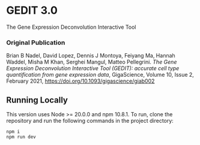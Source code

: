 # GEDIT 3.0
The Gene Expression Deconvolution Interactive Tool

### Original Publication
Brian B Nadel, David Lopez, Dennis J Montoya, Feiyang Ma, Hannah Waddel, Misha M Khan, Serghei Mangul, Matteo Pellegrini. *The Gene Expression Deconvolution Interactive Tool (GEDIT): accurate cell type quantification from gene expression data*, GigaScience, Volume 10, Issue 2, February 2021, https://doi.org/10.1093/gigascience/giab002

## Running Locally
This version uses Node >= 20.0.0 and npm 10.8.1.
To run, clone the repository and run the following commands in the project directory:
```{bash}
npm i
npm run dev
```
